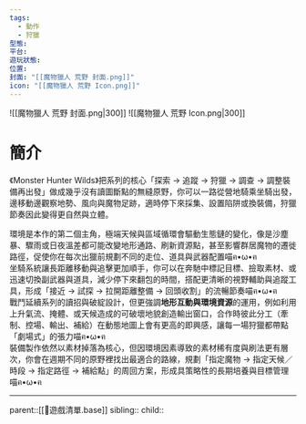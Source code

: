 ```yaml
---
tags:
  - 動作
  - 狩獵
型態:
平台:
遊玩狀態:
位置:
封面: "[[魔物獵人 荒野 封面.png]]"
icon: "[[魔物獵人 荒野 Icon.png]]"
---
```

![[魔物獵人 荒野 封面.png|300]]
![[魔物獵人 荒野 Icon.png|300]]
# 簡介
 《Monster Hunter Wilds》把系列的核心「探索 → 追蹤 → 狩獵 → 調查 → 調整裝備再出發」做成幾乎沒有讀圖斷點的無縫原野，你可以一路從營地騎乘坐騎出發，邊移動邊觀察地勢、風向與魔物足跡，適時停下來採集、設置陷阱或換裝備，狩獵節奏因此變得更自然與立體。
 
環境是本作的第二個主角，極端天候與區域循環會驅動生態鏈的變化，像是沙塵暴、驟雨或日夜溫差都可能改變地形通路、刷新資源點，甚至影響群居魔物的遷徙路徑，促使你在每次出獵前規劃不同的走位、道具與武器配置喵ฅ•ω•ฅ  
坐騎系統讓長距離移動與追擊更加順手，你可以在奔馳中標記目標、撿取素材、或迅速切換副武器與道具，減少停下來翻包的時間，搭配更清晰的視野輔助與追蹤工具，形成「接近 → 試探 → 拉開距離整備 → 回頭收割」的流暢節奏喵ฅ•ω•ฅ  
戰鬥延續系列的讀招與破綻設計，但更強調**地形互動與環境資源**的運用，例如利用上升氣流、掩體、或天候造成的可破壞地貌創造輸出窗口，合作時彼此分工（牽制、控場、輸出、補給）在動態地圖上會有更高的即興感，讓每一場狩獵都帶點「劇場式」的張力喵ฅ•ω•ฅ  
裝備製作依然以素材掉落為核心，但因環境因素導致的素材稀有度與刷法更有層次，你會在週期不同的原野裡找出最適合的路線，規劃「指定魔物 → 指定天候／時段 → 指定路徑 → 補給點」的周回方案，形成具策略性的長期培養與目標管理喵ฅ•ω•ฅ
- - -
parent::[[👾遊戲清單.base]]
sibling::
child::